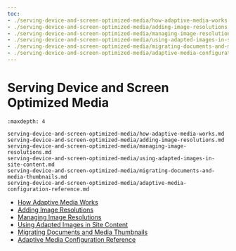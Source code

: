 ```yaml
---
toc:
- ./serving-device-and-screen-optimized-media/how-adaptive-media-works.md
- ./serving-device-and-screen-optimized-media/adding-image-resolutions.md
- ./serving-device-and-screen-optimized-media/managing-image-resolutions.md
- ./serving-device-and-screen-optimized-media/using-adapted-images-in-site-content.md
- ./serving-device-and-screen-optimized-media/migrating-documents-and-media-thumbnails.md
- ./serving-device-and-screen-optimized-media/adaptive-media-configuration-reference.md
---
```

# Serving Device and Screen Optimized Media
<!--TASK: Rename to "Adaptive Media", add content from "How Adaptive Media Works" article. -->
```{toctree}
:maxdepth: 4

serving-device-and-screen-optimized-media/how-adaptive-media-works.md
serving-device-and-screen-optimized-media/adding-image-resolutions.md
serving-device-and-screen-optimized-media/managing-image-resolutions.md
serving-device-and-screen-optimized-media/using-adapted-images-in-site-content.md
serving-device-and-screen-optimized-media/migrating-documents-and-media-thumbnails.md
serving-device-and-screen-optimized-media/adaptive-media-configuration-reference.md
```

- [How Adaptive Media Works](./serving-device-and-screen-optimized-media/how-adaptive-media-works.md)
- [Adding Image Resolutions](./serving-device-and-screen-optimized-media/adding-image-resolutions.md)
- [Managing Image Resolutions](./serving-device-and-screen-optimized-media/managing-image-resolutions.md)
- [Using Adapted Images in Site Content](./serving-device-and-screen-optimized-media/using-adapted-images-in-site-content.md)
- [Migrating Documents and Media Thumbnails](./serving-device-and-screen-optimized-media/migrating-documents-and-media-thumbnails.md)
- [Adaptive Media Configuration Reference](./serving-device-and-screen-optimized-media/adaptive-media-configuration-reference.md)

